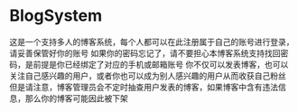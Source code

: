 # BlogSystem
这是一个支持多人的博客系统，每个人都可以在此注册属于自己的账号进行登录，请妥善保管好你的账号
如果你的密码忘记了，请不要担心本博客系统支持找回密码，是前提是你已经绑定了对应的手机或邮箱账号
你不仅可以发表博客，也可以关注自己感兴趣的用户，或者你也可以成为别人感兴趣的用户从而收获自己粉丝
但是请注意，博客管理员会不定时抽查用户发表的博客，如果博客中含有违法信息，那么你的博客可能因此被下架
